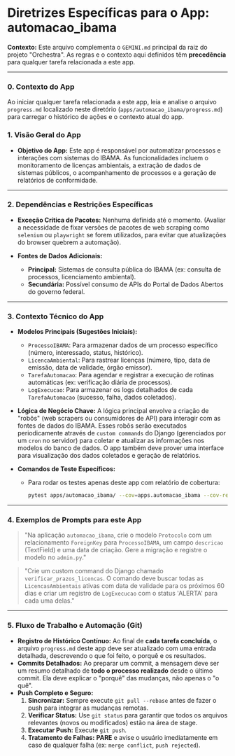 # Diretrizes Específicas para o App: automacao_ibama

**Contexto:** Este arquivo complementa o `GEMINI.md` principal da raiz do projeto "Orchestra". As regras e o contexto aqui definidos têm **precedência** para qualquer tarefa relacionada a este app.

---

### 0. Contexto do App

Ao iniciar qualquer tarefa relacionada a este app, leia e analise o arquivo `progress.md` localizado neste diretório (`apps/automacao_ibama/progress.md`) para carregar o histórico de ações e o contexto atual do app.

### 1. Visão Geral do App

* **Objetivo do App:** Este app é responsável por automatizar processos e interações com sistemas do IBAMA. As funcionalidades incluem o monitoramento de licenças ambientais, a extração de dados de sistemas públicos, o acompanhamento de processos e a geração de relatórios de conformidade.

---

### 2. Dependências e Restrições Específicas

* **Exceção Crítica de Pacotes:** Nenhuma definida até o momento. (Avaliar a necessidade de fixar versões de pacotes de web scraping como `selenium` ou `playwright` se forem utilizados, para evitar que atualizações do browser quebrem a automação).

* **Fontes de Dados Adicionais:**
    * **Principal:** Sistemas de consulta pública do IBAMA (ex: consulta de processos, licenciamento ambiental).
    * **Secundária:** Possível consumo de APIs do Portal de Dados Abertos do governo federal.

---

### 3. Contexto Técnico do App

* **Modelos Principais (Sugestões Iniciais):**
    * `ProcessoIBAMA`: Para armazenar dados de um processo específico (número, interessado, status, histórico).
    * `LicencaAmbiental`: Para rastrear licenças (número, tipo, data de emissão, data de validade, órgão emissor).
    * `TarefaAutomacao`: Para agendar e registrar a execução de rotinas automáticas (ex: verificação diária de processos).
    * `LogExecucao`: Para armazenar os logs detalhados de cada `TarefaAutomacao` (sucesso, falha, dados coletados).

* **Lógica de Negócio Chave:** A lógica principal envolve a criação de "robôs" (web scrapers ou consumidores de API) para interagir com as fontes de dados do IBAMA. Esses robôs serão executados periodicamente através de `custom commands` do Django (gerenciados por um `cron` no servidor) para coletar e atualizar as informações nos modelos do banco de dados. O app também deve prover uma interface para visualização dos dados coletados e geração de relatórios.

* **Comandos de Teste Específicos:**
    * Para rodar os testes apenas deste app com relatório de cobertura:
        ```bash
        pytest apps/automacao_ibama/ --cov=apps.automacao_ibama --cov-report=html
        ```

---

### 4. Exemplos de Prompts para este App

> "Na aplicação `automacao_ibama`, crie o modelo `Protocolo` com um relacionamento `ForeignKey` para `ProcessoIBAMA`, um campo `descricao` (TextField) e uma data de criação. Gere a migração e registre o modelo no `admin.py`."

> "Crie um custom command do Django chamado `verificar_prazos_licencas`. O comando deve buscar todas as `LicencasAmbientais` ativas com data de validade para os próximos 60 dias e criar um registro de `LogExecucao` com o status 'ALERTA' para cada uma delas."

---

### 5. Fluxo de Trabalho e Automação (Git)

* **Registro de Histórico Contínuo:** Ao final de **cada tarefa concluída**, o arquivo `progress.md` deste app deve ser atualizado com uma entrada detalhada, descrevendo o que foi feito, o porquê e os resultados.
* **Commits Detalhados:** Ao preparar um commit, a mensagem deve ser um resumo detalhado de **todo o processo realizado** desde o último commit. Ela deve explicar o "porquê" das mudanças, não apenas o "o quê".
* **Push Completo e Seguro:**
    1.  **Sincronizar:** Sempre execute `git pull --rebase` antes de fazer o push para integrar as mudanças remotas.
    2.  **Verificar Status:** Use `git status` para garantir que todos os arquivos relevantes (novos ou modificados) estão na área de stage.
    3.  **Executar Push:** Execute `git push`.
    4.  **Tratamento de Falhas:** **PARE** e avise o usuário imediatamente em caso de qualquer falha (ex: `merge conflict`, `push rejected`).